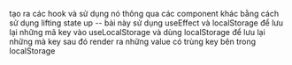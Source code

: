 tạo ra các hook và sử dụng nó thông qua các component khác bằng cách sử dụng lifting state up -- bài này sử dụng useEffect và localStorage để lưu lại những mã key vào useLocalStorage và dùng localStorage để lưu lại những mà key sau đó render ra những value có trùng key bên trong localStorage 
